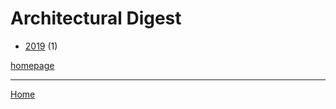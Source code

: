 # Architectural Digest

  * [2019](./architectural-digest-2019.md) (1)

[homepage](https://www.architecturaldigest.com/)

----

[Home](../index.md)
